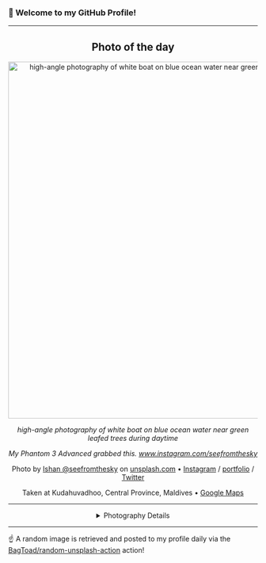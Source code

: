 ### 👋 Welcome to my GitHub Profile!

----
<div align="center">

## Photo of the day
  
  <a href="https://unsplash.com/photos/high-angle-photography-of-white-boat-on-blue-ocean-water-near-green-leafed-trees-during-daytime-rj8fMHNPXbg"><img width="720" src="https://images.unsplash.com/photo-1484821582734-6c6c9f99a672?crop=entropy&cs=tinysrgb&fit=max&fm=jpg&ixid=M3w1OTQ0OTd8MHwxfHJhbmRvbXx8fHx8fHx8fDE3MTk3Mjc2MjV8&ixlib=rb-4.0.3&q=80&w=1080" alt="high-angle photography of white boat on blue ocean water near green leafed trees during daytime"></a>
  
  <em>high-angle photography of white boat on blue ocean water near green leafed trees during daytime</em>
  
  <em>My Phantom 3 Advanced grabbed this. www.instagram.com/seefromthesky</em>

  Photo by [Ishan @seefromthesky](http://www.instagram.com/seefromthesky) on [unsplash.com](https://unsplash.com/) • [Instagram](https://instagram.com/seefromthesky) / [portfolio](http://www.instagram.com/seefromthesky) / [Twitter](https://twitter.com/SeefromtheSky)
  
  Taken at Kudahuvadhoo, Central Province, Maldives • [Google Maps](https://www.google.com/maps/search/?api=1&query=2.68666167,72.86083167)
  
  ---
  
<details>
<summary>Photography Details</summary>
  
| Parameter     | Value |
| ------------- | ----- |
| Camera Model  | FC300S |
| Exposure Time | 1/640 |
| Aperture      | 2.8 |
| Focal Length  | 3.6 |
| ISO           | 100 |
| Location      | Kudahuvadhoo, Central Province, Maldives (Maldives) |
| Coordinates   | Latitude 2.68666167, Longitude 72.86083167 |

</details>

</div>

----

☝️ A random image is retrieved and posted to my profile daily via the [BagToad/random-unsplash-action](https://github.com/BagToad/random-unsplash-action) action!
